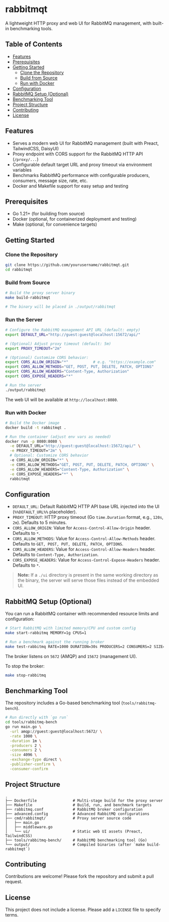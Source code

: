 # rabbitmqt

A lightweight HTTP proxy and web UI for RabbitMQ management, with built-in benchmarking tools.

## Table of Contents
- [Features](#features)
- [Prerequisites](#prerequisites)
- [Getting Started](#getting-started)
  - [Clone the Repository](#clone-the-repository)
  - [Build from Source](#build-from-source)
  - [Run with Docker](#run-with-docker)
- [Configuration](#configuration)
- [RabbitMQ Setup (Optional)](#rabbitmq-setup-optional)
- [Benchmarking Tool](#benchmarking-tool)
- [Project Structure](#project-structure)
- [Contributing](#contributing)
- [License](#license)

## Features
- Serves a modern web UI for RabbitMQ management (built with Preact, TailwindCSS, DaisyUI)
- Proxy endpoint with CORS support for the RabbitMQ HTTP API (`/proxy/...`)
- Configurable default target URL and proxy timeout via environment variables
- Benchmarks RabbitMQ performance with configurable producers, consumers, message size, rate, etc.
- Docker and Makefile support for easy setup and testing

## Prerequisites
- Go 1.21+ (for building from source)
- Docker (optional, for containerized deployment and testing)
- Make (optional, for convenience targets)

## Getting Started

### Clone the Repository
```bash
git clone https://github.com/yourusername/rabbitmqt.git
cd rabbitmqt
```

### Build from Source
```bash
# Build the proxy server binary
make build-rabbitmqt

# The binary will be placed in ./output/rabbitmqt
```

### Run the Server
```bash
# Configure the RabbitMQ management API URL (default: empty)
export DEFAULT_URL="http://guest:guest@localhost:15672/api/"

# (Optional) Adjust proxy timeout (default: 5m)
export PROXY_TIMEOUT="2m"

# (Optional) Customize CORS behavior:
export CORS_ALLOW_ORIGIN="*"           # e.g. "https://example.com"
export CORS_ALLOW_METHODS="GET, POST, PUT, DELETE, PATCH, OPTIONS"
export CORS_ALLOW_HEADERS="Content-Type, Authorization"
export CORS_EXPOSE_HEADERS="*"

# Run the server
./output/rabbitmqt
```

The web UI will be available at `http://localhost:8080`.

### Run with Docker
```bash
# Build the Docker image
docker build -t rabbitmqt .

# Run the container (adjust env vars as needed)
docker run -p 8080:8080 \
  -e DEFAULT_URL="http://guest:guest@localhost:15672/api/" \
  -e PROXY_TIMEOUT="2m" \
  # Optional: Customize CORS behavior
  -e CORS_ALLOW_ORIGIN="*" \
  -e CORS_ALLOW_METHODS="GET, POST, PUT, DELETE, PATCH, OPTIONS" \
  -e CORS_ALLOW_HEADERS="Content-Type, Authorization" \
  -e CORS_EXPOSE_HEADERS="*" \
  rabbitmqt
```

## Configuration
- `DEFAULT_URL`: Default RabbitMQ HTTP API base URL injected into the UI (`%%DEFAULT_URL%%` placeholder).  
- `PROXY_TIMEOUT`: HTTP proxy timeout (Go `time.Duration` format, e.g., `120s`, `2m`). Defaults to 5 minutes.
- `CORS_ALLOW_ORIGIN`: Value for `Access-Control-Allow-Origin` header. Defaults to `*`.
- `CORS_ALLOW_METHODS`: Value for `Access-Control-Allow-Methods` header. Defaults to `GET, POST, PUT, DELETE, PATCH, OPTIONS`.
- `CORS_ALLOW_HEADERS`: Value for `Access-Control-Allow-Headers` header. Defaults to `Content-Type, Authorization`.
- `CORS_EXPOSE_HEADERS`: Value for `Access-Control-Expose-Headers` header. Defaults to `*`.

> **Note:** If a `./ui` directory is present in the same working directory as the binary, the server will serve those files instead of the embedded UI.

## RabbitMQ Setup (Optional)
You can run a RabbitMQ container with recommended resource limits and configuration:
```bash
# Start RabbitMQ with limited memory/CPU and custom config
make start-rabbitmq MEMORY=1g CPUS=1

# Run a benchmark against the running broker
make test-rabbitmq RATE=1000 DURATION=30s PRODUCERS=2 CONSUMERS=2 SIZE=1024
```
The broker listens on `5672` (AMQP) and `15672` (management UI).

To stop the broker:
```bash
make stop-rabbitmq
```

## Benchmarking Tool
The repository includes a Go-based benchmarking tool (`tools/rabbitmq-bench`).

```bash
# Run directly with `go run`
cd tools/rabbitmq-bench
go run main.go \
  -url amqp://guest:guest@localhost:5672/ \
  -rate 1000 \
  -duration 1m \
  -producers 2 \
  -consumers 2 \
  -size 4096 \
  -exchange-type direct \
  -publisher-confirm \
  -consumer-confirm
```

## Project Structure
```
.
├── Dockerfile                # Multi-stage build for the proxy server
├── Makefile                  # Build, run, and benchmark targets
├── rabbitmq.conf             # RabbitMQ broker configuration
├── advanced.config           # Advanced RabbitMQ configurations
├── cmd/rabbitmqt/            # Proxy server source code
│   ├── main.go
│   ├── middleware.go
│   └── ui/                   # Static web UI assets (Preact, TailwindCSS)
├── tools/rabbitmq-bench/     # RabbitMQ benchmarking tool (Go)
└── output/                   # Compiled binaries (after `make build-rabbitmqt`)
```

## Contributing
Contributions are welcome! Please fork the repository and submit a pull request.

## License
This project does not include a license. Please add a `LICENSE` file to specify terms.